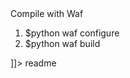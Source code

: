 <snippet>
  <content><![CDATA[
# ${1:Project OS}
TODO: Implementing PS, WHO, UPTIME, CAT, PWD 
## Contributors
Yassine
Zak
## Group
Sh4
## Shell
1. Go to master branch
2. Go to Merged_sh folder
3. Find all commands with waf and wscript + shell

## Compile with Waf
1. $python waf configure
2. $python waf build

]]></content>
  <tabTrigger>readme</tabTrigger>
</snippet>
